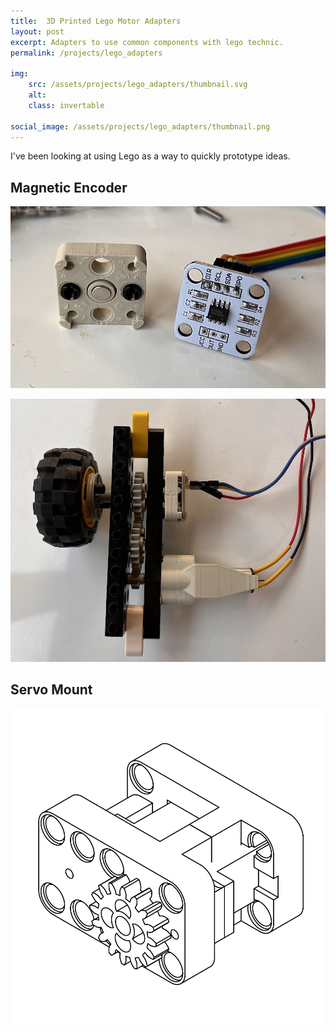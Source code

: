 ```yaml
---
title:  3D Printed Lego Motor Adapters
layout: post
excerpt: Adapters to use common components with lego technic.
permalink: /projects/lego_adapters

img:
    src: /assets/projects/lego_adapters/thumbnail.svg
    alt: 
    class: invertable

social_image: /assets/projects/lego_adapters/thumbnail.png
---
```


I've been looking at using Lego as a way to quickly prototype ideas.

## Magnetic Encoder


![The pieces of the mount for encoder board split. One half holds the magnet with an adapter for lego shafts and the other holds the PCB with the endcoder on it.](/assets/projects/lego_adapters/encoder/encoder_two_parts.jpg)

![The encoder and a custom lego motor mounted to a beam with a gear train linking them together and to a lego wheel.](/assets/projects/lego_adapters/encoder/wheel_motor_and_encoder.jpg)

## Servo Mount
![An adapter for a 9g servo to lego. It has holes for studs to click into and I'm working on designing a lego compatible gear that can mount ](/assets/projects/lego_adapters/thumbnail.svg)